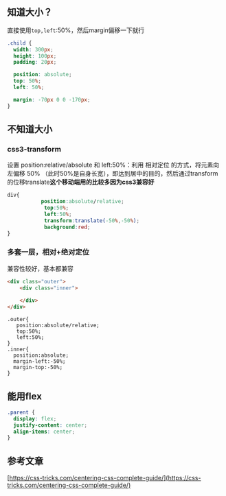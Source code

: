 
## 知道大小？

直接使用`top,left`:50%，然后margin偏移一下就行

```css
.child {
  width: 300px;
  height: 100px;
  padding: 20px;

  position: absolute;
  top: 50%;
  left: 50%;

  margin: -70px 0 0 -170px;
}
```

## 不知道大小

### css3-transform

设置 position:relative/absolute 和 left:50%：利用 相对定位 的方式，将元素向左偏移 50% （此时50%是自身长宽），即达到居中的目的，然后通过transform的位移translate**这个移动端用的比较多因为css3兼容好**

```css
div{
           position:absolute/relative;
            top:50%;
            left:50%;
            transform:translate(-50%,-50%);
            background:red; 
}
```

### 多套一层，相对+绝对定位

兼容性较好，基本都兼容

```html
<div class="outer">
    <div class="inner">
         
    </div>
</div>
```

```css3
.outer{
   position:absolute/relative;
   top:50%;
   left:50%;
}
.inner{
  position:absolute;
  margin-left:-50%;
  margin-top:-50%;
}
```

## 能用flex

```css
.parent {
  display: flex;
  justify-content: center;
  align-items: center;
}
```


## 参考文章
[https://css-tricks.com/centering-css-complete-guide/](https://css-tricks.com/centering-css-complete-guide/)